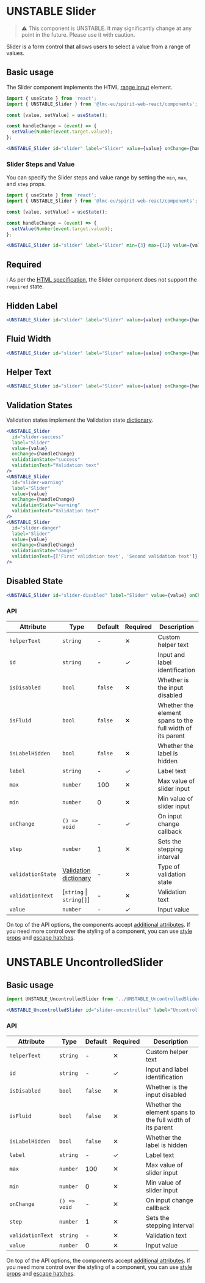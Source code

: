 # UNSTABLE Slider

> ⚠️ This component is UNSTABLE. It may significantly change at any point in the future.
> Please use it with caution.

Slider is a form control that allows users to select a value from a range of values.

## Basic usage

The Slider component implements the HTML [range input][mdn-range] element.

```jsx
import { useState } from 'react';
import { UNSTABLE_Slider } from '@lmc-eu/spirit-web-react/components';

const [value, setValue] = useState();

const handleChange = (event) => {
  setValue(Number(event.target.value));
};

<UNSTABLE_Slider id="slider" label="Slider" value={value} onChange={handleChange} />;
```

### Slider Steps and Value

You can specify the Slider steps and value range by setting the `min`, `max`, and `step` props.

```jsx
import { useState } from 'react';
import { UNSTABLE_Slider } from '@lmc-eu/spirit-web-react/components';

const [value, setValue] = useState();

const handleChange = (event) => {
  setValue(Number(event.target.value));
};

<UNSTABLE_Slider id="slider" label="Slider" min={3} max={12} value={value} onChange={handleChange} />;
```

## Required

ℹ️ As per the [HTML specification][html-spec-range], the Slider component does not support the `required` state.

## Hidden Label

```jsx
<UNSTABLE_Slider id="slider" label="Slider" value={value} onChange={handleChange} isLabelHidden />
```

## Fluid Width

```jsx
<UNSTABLE_Slider id="slider" label="Slider" value={value} onChange={handleChange} isFluid />
```

## Helper Text

```jsx
<UNSTABLE_Slider id="slider" label="Slider" value={value} onChange={handleChange} helperText="Helper text" />
```

## Validation States

Validation states implement the Validation state [dictionary][dictionary-validation].

```jsx
<UNSTABLE_Slider
  id="slider-success"
  label="Slider"
  value={value}
  onChange={handleChange}
  validationState="success"
  validationText="Validation text"
/>
<UNSTABLE_Slider
  id="slider-warning"
  label="Slider"
  value={value}
  onChange={handleChange}
  validationState="warning"
  validationText="Validation text"
/>
<UNSTABLE_Slider
  id="slider-danger"
  label="Slider"
  value={value}
  onChange={handleChange}
  validationState="danger"
  validationText={['First validation text', 'Second validation text']}
/>
```

## Disabled State

```jsx
<UNSTABLE_Slider id="slider-disabled" label="Slider" value={value} onChange={handleChange} isDisabled />
```

### API

| Attribute         | Type                                           | Default | Required | Description                                               |
| ----------------- | ---------------------------------------------- | ------- | -------- | --------------------------------------------------------- |
| `helperText`      | `string`                                       | -       | ✕        | Custom helper text                                        |
| `id`              | `string`                                       | -       | ✓        | Input and label identification                            |
| `isDisabled`      | `bool`                                         | `false` | ✕        | Whether is the input disabled                             |
| `isFluid`         | `bool`                                         | `false` | ✕        | Whether the element spans to the full width of its parent |
| `isLabelHidden`   | `bool`                                         | `false` | ✕        | Whether the label is hidden                               |
| `label`           | `string`                                       | -       | ✓        | Label text                                                |
| `max`             | `number`                                       | 100     | ✕        | Max value of slider input                                 |
| `min`             | `number`                                       | 0       | ✕        | Min value of slider input                                 |
| `onChange`        | `() => void`                                   | -       | ✓        | On input change callback                                  |
| `step`            | `number`                                       | 1       | ✕        | Sets the stepping interval                                |
| `validationState` | [Validation dictionary][dictionary-validation] | -       | ✕        | Type of validation state                                  |
| `validationText`  | [`string` \| `string[]`]                       | -       | ✕        | Validation text                                           |
| `value`           | `number`                                       | -       | ✓        | Input value                                               |

On top of the API options, the components accept [additional attributes][readme-additional-attributes].
If you need more control over the styling of a component, you can use [style props][readme-style-props]
and [escape hatches][readme-escape-hatches].

# UNSTABLE UncontrolledSlider

## Basic usage

```jsx
import UNSTABLE_UncontrolledSlider from '../UNSTABLE_UncontrolledSlider';

<UNSTABLE_UncontrolledSlider id="slider-uncontrolled" label="UncontrolledSlider" />;
```

### API

| Attribute        | Type         | Default | Required | Description                                               |
| ---------------- | ------------ | ------- | -------- | --------------------------------------------------------- |
| `helperText`     | `string`     | -       | ✕        | Custom helper text                                        |
| `id`             | `string`     | -       | ✓        | Input and label identification                            |
| `isDisabled`     | `bool`       | `false` | ✕        | Whether is the input disabled                             |
| `isFluid`        | `bool`       | `false` | ✕        | Whether the element spans to the full width of its parent |
| `isLabelHidden`  | `bool`       | `false` | ✕        | Whether the label is hidden                               |
| `label`          | `string`     | -       | ✓        | Label text                                                |
| `max`            | `number`     | 100     | ✕        | Max value of slider input                                 |
| `min`            | `number`     | 0       | ✕        | Min value of slider input                                 |
| `onChange`       | `() => void` | -       | ✕        | On input change callback                                  |
| `step`           | `number`     | 1       | ✕        | Sets the stepping interval                                |
| `validationText` | `string`     | -       | ✕        | Validation text                                           |
| `value`          | `number`     | 0       | ✕        | Input value                                               |

On top of the API options, the components accept [additional attributes][readme-additional-attributes].
If you need more control over the styling of a component, you can use [style props][readme-style-props]
and [escape hatches][readme-escape-hatches].

[dictionary-validation]: https://github.com/lmc-eu/spirit-design-system/blob/main/docs/DICTIONARIES.md#validation
[html-spec-range]: https://html.spec.whatwg.org/multipage/input.html#range-state-(type=range)
[mdn-range]: https://developer.mozilla.org/en-US/docs/Web/HTML/Element/input/range
[readme-additional-attributes]: https://github.com/lmc-eu/spirit-design-system/blob/main/packages/web-react/README.md#additional-attributes
[readme-escape-hatches]: https://github.com/lmc-eu/spirit-design-system/blob/main/packages/web-react/README.md#escape-hatches
[readme-style-props]: https://github.com/lmc-eu/spirit-design-system/blob/main/packages/web-react/README.md#style-props

